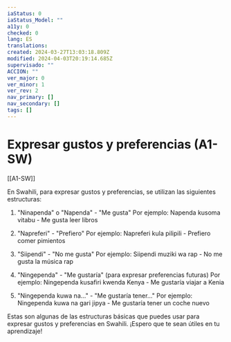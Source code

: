 ```yaml
---
iaStatus: 0
iaStatus_Model: ""
a11y: 0
checked: 0
lang: ES
translations: 
created: 2024-03-27T13:03:18.809Z
modified: 2024-04-03T20:19:14.685Z
supervisado: ""
ACCION: ""
ver_major: 0
ver_minor: 1
ver_rev: 2
nav_primary: []
nav_secondary: []
tags: []
---
```

# Expresar gustos y preferencias (A1-SW)

[[A1-SW]]

En Swahili, para expresar gustos y preferencias, se utilizan las siguientes estructuras:

1. "Ninapenda" o "Napenda" - "Me gusta"
   Por ejemplo: Napenda kusoma vitabu - Me gusta leer libros

2. "Napreferi" - "Prefiero"
   Por ejemplo: Napreferi kula pilipili - Prefiero comer pimientos

3. "Siipendi" - "No me gusta"
   Por ejemplo: Siipendi muziki wa rap - No me gusta la música rap

4. "Ningependa" - "Me gustaría" (para expresar preferencias futuras)
   Por ejemplo: Ningependa kusafiri kwenda Kenya - Me gustaría viajar a Kenia

5. "Ningependa kuwa na..." - "Me gustaría tener..."
   Por ejemplo: Ningependa kuwa na gari jipya - Me gustaría tener un coche nuevo

Estas son algunas de las estructuras básicas que puedes usar para expresar gustos y preferencias en Swahili. ¡Espero que te sean útiles en tu aprendizaje!
